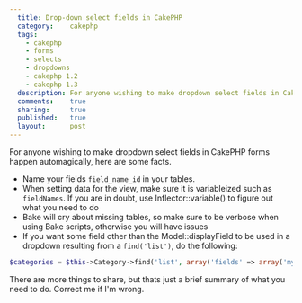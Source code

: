 ```yaml
---
  title: Drop-down select fields in CakePHP
  category:    cakephp
  tags:
    - cakephp
    - forms
    - selects
    - dropdowns
    - cakephp 1.2
    - cakephp 1.3
  description: For anyone wishing to make dropdown select fields in CakePHP forms happen automagically, here are some facts.
  comments:    true
  sharing:     true
  published:   true
  layout:      post
---
```


For anyone wishing to make dropdown select fields in CakePHP forms happen automagically, here are some facts.

- Name your fields `field_name_id` in your tables.
- When setting data for the view, make sure it is variableized such as `fieldNames`. If you are in doubt, use Inflector::variable() to figure out what you need to do
- Bake will cry about missing tables, so make sure to be verbose when using Bake scripts, otherwise you will have issues
- If you want some field other than the Model::displayField to be used in a dropdown resulting from a `find('list')`, do the following:

```php
$categories = $this->Category->find('list', array('fields' => array('my_field_here')));
```

There are more things to share, but thats just a brief summary of what you need to do. Correct me if I'm wrong.
